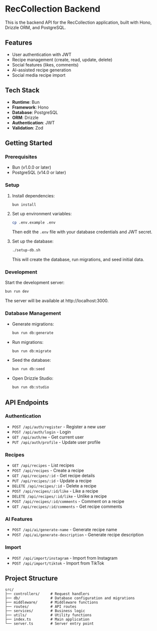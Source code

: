 # RecCollection Backend

This is the backend API for the RecCollection application, built with Hono, Drizzle ORM, and PostgreSQL.

## Features

- User authentication with JWT
- Recipe management (create, read, update, delete)
- Social features (likes, comments)
- AI-assisted recipe generation
- Social media recipe import

## Tech Stack

- **Runtime**: Bun
- **Framework**: Hono
- **Database**: PostgreSQL
- **ORM**: Drizzle
- **Authentication**: JWT
- **Validation**: Zod

## Getting Started

### Prerequisites

- Bun (v1.0.0 or later)
- PostgreSQL (v14.0 or later)

### Setup

1. Install dependencies:

   ```bash
   bun install
   ```

2. Set up environment variables:

   ```bash
   cp .env.example .env
   ```

   Then edit the `.env` file with your database credentials and JWT secret.

3. Set up the database:
   ```bash
   ./setup-db.sh
   ```
   This will create the database, run migrations, and seed initial data.

### Development

Start the development server:

```bash
bun run dev
```

The server will be available at http://localhost:3000.

### Database Management

- Generate migrations:

  ```bash
  bun run db:generate
  ```

- Run migrations:

  ```bash
  bun run db:migrate
  ```

- Seed the database:

  ```bash
  bun run db:seed
  ```

- Open Drizzle Studio:
  ```bash
  bun run db:studio
  ```

## API Endpoints

### Authentication

- `POST /api/auth/register` - Register a new user
- `POST /api/auth/login` - Login
- `GET /api/auth/me` - Get current user
- `PUT /api/auth/profile` - Update user profile

### Recipes

- `GET /api/recipes` - List recipes
- `POST /api/recipes` - Create a recipe
- `GET /api/recipes/:id` - Get recipe details
- `PUT /api/recipes/:id` - Update a recipe
- `DELETE /api/recipes/:id` - Delete a recipe
- `POST /api/recipes/:id/like` - Like a recipe
- `DELETE /api/recipes/:id/like` - Unlike a recipe
- `POST /api/recipes/:id/comments` - Comment on a recipe
- `GET /api/recipes/:id/comments` - Get recipe comments

### AI Features

- `POST /api/ai/generate-name` - Generate recipe name
- `POST /api/ai/generate-description` - Generate recipe description

### Import

- `POST /api/import/instagram` - Import from Instagram
- `POST /api/import/tiktok` - Import from TikTok

## Project Structure

```
src/
├── controllers/     # Request handlers
├── db/              # Database configuration and migrations
├── middleware/      # Middleware functions
├── routes/          # API routes
├── services/        # Business logic
├── utils/           # Utility functions
├── index.ts         # Main application
└── server.ts        # Server entry point
```
